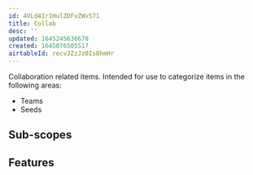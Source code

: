 ```yaml
---
id: 4VLd4Ir1HulZDFvZWv571
title: Collab
desc: ''
updated: 1645245636678
created: 1645076505517
airtableId: recvJZzJz0Is8hmHr
---
```


Collaboration related items. Intended for use to categorize items in the following areas:
- Teams
- Seeds

## Sub-scopes

## Features

